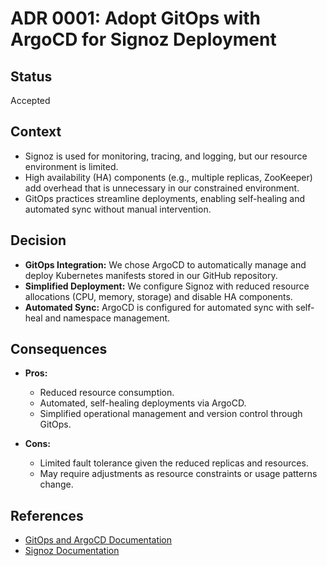 # ADR 0001: Adopt GitOps with ArgoCD for Signoz Deployment

## Status
Accepted

## Context
- Signoz is used for monitoring, tracing, and logging, but our resource environment is limited.
- High availability (HA) components (e.g., multiple replicas, ZooKeeper) add overhead that is unnecessary in our constrained environment.
- GitOps practices streamline deployments, enabling self-healing and automated sync without manual intervention.

## Decision
- **GitOps Integration:** We chose ArgoCD to automatically manage and deploy Kubernetes manifests stored in our GitHub repository.
- **Simplified Deployment:** We configure Signoz with reduced resource allocations (CPU, memory, storage) and disable HA components.
- **Automated Sync:** ArgoCD is configured for automated sync with self-heal and namespace management.

## Consequences
- **Pros:**  
  - Reduced resource consumption.
  - Automated, self-healing deployments via ArgoCD.
  - Simplified operational management and version control through GitOps.
  
- **Cons:**  
  - Limited fault tolerance given the reduced replicas and resources.
  - May require adjustments as resource constraints or usage patterns change.

## References
- [GitOps and ArgoCD Documentation](https://argoproj.github.io/argo-cd/)
- [Signoz Documentation](https://signoz.io/) 